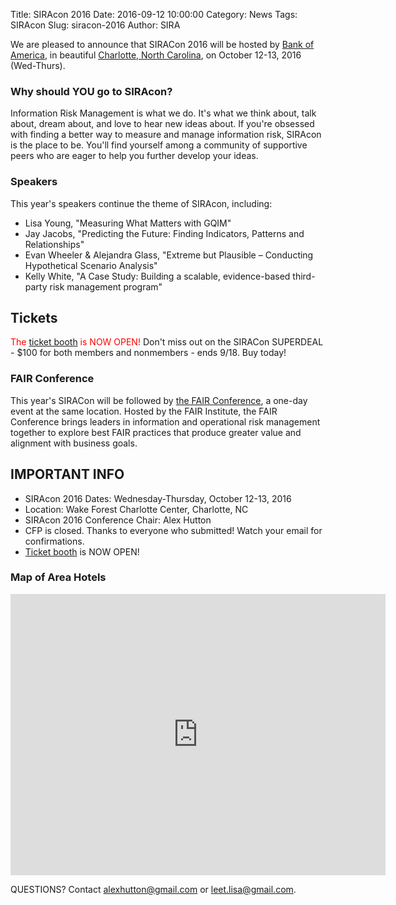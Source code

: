 Title: SIRAcon 2016
Date: 2016-09-12 10:00:00
Category: News
Tags: SIRAcon
Slug: siracon-2016
Author: SIRA

We are pleased to announce that SIRACon 2016 will be hosted by [Bank of America](https://www.bankofamerica.com/), in beautiful [Charlotte, North Carolina](http://business.wfu.edu/charlotte/), on October 12-13, 2016 (Wed-Thurs).

### Why should YOU go to SIRAcon?
Information Risk Management is what we do. It's what we think about, talk about, dream about, and love to hear new ideas about. If you're obsessed with finding a better way to measure and manage information risk, SIRAcon is the place to be. You'll find yourself among a community of supportive peers who are eager to help you further develop your ideas.

### Speakers
This year's speakers continue the theme of SIRAcon, including:  
*  Lisa Young, "Measuring What Matters with GQIM"  
* Jay Jacobs, "Predicting the Future: Finding Indicators, Patterns and Relationships"  
* Evan Wheeler & Alejandra Glass, "Extreme but Plausible – Conducting Hypothetical Scenario Analysis"  
*  Kelly White, "A Case Study: Building a scalable, evidence-based third-party risk management program"  

##  Tickets
<span style='color: red;'>The [ticket booth](https://siracon2016.busyconf.com/bookings/new) is NOW OPEN!</span> Don't miss out on the SIRACon SUPERDEAL - $100 for both members and nonmembers - ends 9/18. Buy today!

### FAIR Conference
This year's SIRACon will be followed by [the FAIR Conference](http://www.fairinstitute.org/fair-conference), a one-day event at the same location. Hosted by the FAIR Institute, the FAIR Conference brings leaders in information and operational risk management together to explore best FAIR practices that produce greater value and alignment with business goals.

## IMPORTANT INFO

- SIRAcon 2016 Dates: Wednesday-Thursday, October 12-13, 2016
- Location: Wake Forest Charlotte Center, Charlotte, NC
- SIRAcon 2016 Conference Chair: Alex Hutton
- CFP is closed. Thanks to everyone who submitted! Watch your email for confirmations.
- [Ticket booth](https://siracon2016.busyconf.com/bookings/new) is NOW OPEN! 

### Map of Area Hotels
<iframe src="https://www.google.com/maps/embed?pb=!1m12!1m8!1m3!1d3259.175919353974!2d-80.84268260011447!3d35.226990560605316!3m2!1i1024!2i768!4f13.1!2m1!1sHotels!5e0!3m2!1sen!2sus!4v1473882623099" width="600" height="450" frameborder="0" style="border:0" allowfullscreen> </iframe>

QUESTIONS? Contact <alexhutton@gmail.com> or <leet.lisa@gmail.com>.

